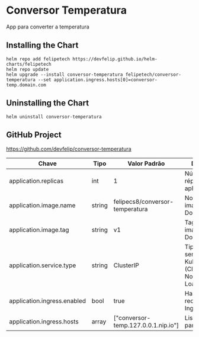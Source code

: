 # Conversor Temperatura
App para converter a temperatura

## Installing the Chart
```
helm repo add felipetech https://devfelip.github.io/helm-charts/felipetech
helm repo update
helm upgrade --install conversor-temperatura felipetech/conversor-temperatura --set application.ingress.hosts[0]=conversor-temp.domain.com
```
## Uninstalling the Chart

```
helm uninstall conversor-temperatura
```

## GitHub Project
https://github.com/devfelip/conversor-temperatura


| Chave | Tipo | Valor Padrão | Descrição |
|----------|----------|----------|----------|
| application.replicas | int | 1 | Número de réplicas do aplicativo. |
| application.image.name | string | felipecs8/conversor-temperatura | Nome da imagem Docker. |
| application.image.tag | string | v1 | Tag da imagem Docker. |
| application.service.type | string | ClusterIP | Tipo de serviço Kubernetes (ClusterIP, NodePort, LoadBalancer). |
| application.ingress.enabled | bool | true | Habilita o recurso de Ingress. |
| application.ingress.hosts | array | ["conversor-temp.127.0.0.1.nip.io"] | Lista de hosts para o Ingress. |